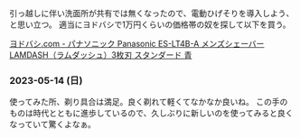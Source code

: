 引っ越しに伴い洗面所が共有では無くなったので、電動ひげそりを導入しよう、と思い立つ。
適当にヨドバシで1万円くらいの価格帯の奴を探して以下を買う。

[ヨドバシ.com - パナソニック Panasonic ES-LT4B-A メンズシェーバー LAMDASH（ラムダッシュ）3枚刃 スタンダード 青](https://www.yodobashi.com/product-detail/100000001007207816/)

### 2023-05-14 (日)

使ってみた所、剃り具合は満足。良く剃れて軽くてなかなか良いね。
この手のものは時代とともに進歩しているので、久しぶりに新しいのを使ってみると良くなっていて驚くよなぁ。
